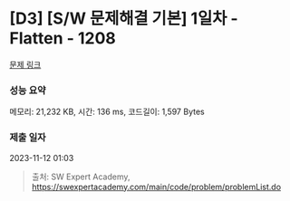 # [D3] [S/W 문제해결 기본] 1일차 - Flatten - 1208 

[문제 링크](https://swexpertacademy.com/main/code/problem/problemDetail.do?contestProbId=AV139KOaABgCFAYh) 

### 성능 요약

메모리: 21,232 KB, 시간: 136 ms, 코드길이: 1,597 Bytes

### 제출 일자

2023-11-12 01:03



> 출처: SW Expert Academy, https://swexpertacademy.com/main/code/problem/problemList.do